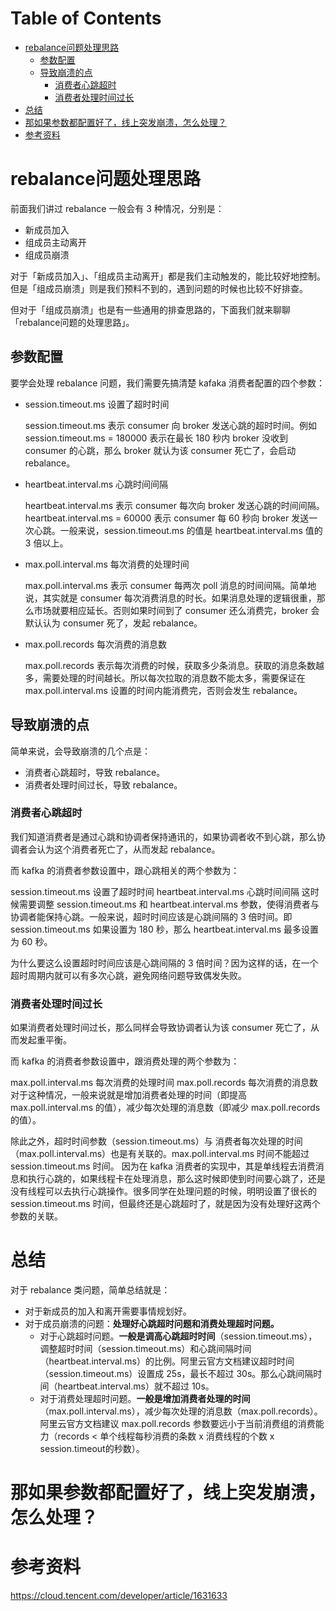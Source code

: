 # Table of Contents

* [rebalance问题处理思路](#rebalance问题处理思路)
  * [参数配置](#参数配置)
  * [导致崩溃的点](#导致崩溃的点)
    * [消费者心跳超时](#消费者心跳超时)
    * [消费者处理时间过长](#消费者处理时间过长)
* [总结](#总结)
* [那如果参数都配置好了，线上突发崩溃，怎么处理？](#那如果参数都配置好了线上突发崩溃怎么处理)
* [参考资料](#参考资料)


# rebalance问题处理思路

前面我们讲过 rebalance 一般会有 3 种情况，分别是：

+ 新成员加入
+ 组成员主动离开
+ 组成员崩溃

对于「新成员加入」、「组成员主动离开」都是我们主动触发的，能比较好地控制。但是「组成员崩溃」则是我们预料不到的，遇到问题的时候也比较不好排查。

但对于「组成员崩溃」也是有一些通用的排查思路的，下面我们就来聊聊「rebalance问题的处理思路」。



##  参数配置

要学会处理 rebalance 问题，我们需要先搞清楚 kafaka 消费者配置的四个参数：

+ session.timeout.ms 设置了超时时间

  session.timeout.ms 表示 consumer 向 broker 发送心跳的超时时间。例如 session.timeout.ms = 180000 表示在最长 180 秒内 broker 没收到 consumer 的心跳，那么 broker 就认为该 consumer 死亡了，会启动 rebalance。

+ heartbeat.interval.ms 心跳时间间隔

  heartbeat.interval.ms 表示 consumer 每次向 broker 发送心跳的时间间隔。heartbeat.interval.ms = 60000 表示 consumer 每 60 秒向 broker 发送一次心跳。一般来说，session.timeout.ms 的值是 heartbeat.interval.ms 值的 3 倍以上。

+ max.poll.interval.ms 每次消费的处理时间

  max.poll.interval.ms 表示 consumer 每两次 poll 消息的时间间隔。简单地说，其实就是 consumer 每次消费消息的时长。如果消息处理的逻辑很重，那么市场就要相应延长。否则如果时间到了 consumer 还么消费完，broker 会默认认为 consumer 死了，发起 rebalance。

+ max.poll.records 每次消费的消息数

  max.poll.records 表示每次消费的时候，获取多少条消息。获取的消息条数越多，需要处理的时间越长。所以每次拉取的消息数不能太多，需要保证在 max.poll.interval.ms 设置的时间内能消费完，否则会发生 rebalance。


## 导致崩溃的点

简单来说，会导致崩溃的几个点是：

+ 消费者心跳超时，导致 rebalance。
+ 消费者处理时间过长，导致 rebalance。


### 消费者心跳超时

我们知道消费者是通过心跳和协调者保持通讯的，如果协调者收不到心跳，那么协调者会认为这个消费者死亡了，从而发起 rebalance。

而 kafka 的消费者参数设置中，跟心跳相关的两个参数为：

session.timeout.ms 设置了超时时间
heartbeat.interval.ms 心跳时间间隔
这时候需要调整 session.timeout.ms 和 heartbeat.interval.ms 参数，使得消费者与协调者能保持心跳。一般来说，超时时间应该是心跳间隔的 3 倍时间。即 session.timeout.ms 如果设置为 180 秒，那么 heartbeat.interval.ms 最多设置为 60 秒。

为什么要这么设置超时时间应该是心跳间隔的 3 倍时间？因为这样的话，在一个超时周期内就可以有多次心跳，避免网络问题导致偶发失败。

### 消费者处理时间过长

如果消费者处理时间过长，那么同样会导致协调者认为该 consumer 死亡了，从而发起重平衡。

而 kafka 的消费者参数设置中，跟消费处理的两个参数为：

max.poll.interval.ms 每次消费的处理时间
max.poll.records 每次消费的消息数
对于这种情况，一般来说就是增加消费者处理的时间（即提高 max.poll.interval.ms 的值），减少每次处理的消息数（即减少 max.poll.records 的值）。

除此之外，超时时间参数（session.timeout.ms）与 消费者每次处理的时间（max.poll.interval.ms）也是有关联的。max.poll.interval.ms 时间不能超过 session.timeout.ms 时间。 因为在 kafka 消费者的实现中，其是单线程去消费消息和执行心跳的，如果线程卡在处理消息，那么这时候即使到时间要心跳了，还是没有线程可以去执行心跳操作。很多同学在处理问题的时候，明明设置了很长的 session.timeout.ms 时间，但最终还是心跳超时了，就是因为没有处理好这两个参数的关联。



# 总结



对于 rebalance 类问题，简单总结就是：

+ 对于新成员的加入和离开需要事情规划好。
+ 对于成员崩溃的问题：**处理好心跳超时问题和消费处理超时问题。**
  + 对于心跳超时问题。**一般是调高心跳超时时间**（session.timeout.ms），调整超时时间（session.timeout.ms）和心跳间隔时间（heartbeat.interval.ms）的比例。阿里云官方文档建议超时时间（session.timeout.ms）设置成 25s，最长不超过 30s。那么心跳间隔时间（heartbeat.interval.ms）就不超过 10s。
  + 对于消费处理超时问题。**一般是增加消费者处理的时间**（max.poll.interval.ms），减少每次处理的消息数（max.poll.records）。阿里云官方文档建议 max.poll.records 参数要远小于当前消费组的消费能力（records < 单个线程每秒消费的条数 x 消费线程的个数 x session.timeout的秒数）。





# 那如果参数都配置好了，线上突发崩溃，怎么处理？





# 参考资料

https://cloud.tencent.com/developer/article/1631633
